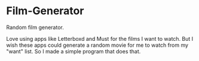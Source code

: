 # Film-Generator
Random film generator. 

Love using apps like Letterboxd and Must for the films I want to watch. But I wish these apps could generate a random movie for me to watch from my "want" list. So I made a simple program that does that. 
